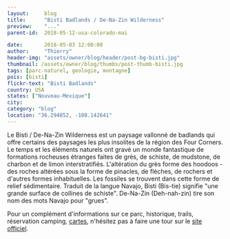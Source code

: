 ```yaml
---
layout:     blog
title:      "Bisti Badlands / De-Na-Zin Wilderness"
preview:    "..."
parent-id:  2018-05-12-usa-colorado-mai

date:       2018-05-03 12:00:00
author:     "Thierry"
header-img: "assets/owner/blog/header/post-bg-bisti.jpg"
thumbnail: /assets/owner/blog/thumbs/post-thumb-bisti.jpg
tags: [parc-naturel, geologie, montagne]
pois: [bisti]
flickr-text: "Bisti Badlands"
country: USA 
states: ["Nouveau-Mexique"]
city: 
category: "blog"
location: "36.294852, -108.142641"
---
```


Le Bisti / De-Na-Zin Wilderness est un paysage vallonné de badlands qui offre certains des paysages les plus insolites de la région des Four Corners. Le temps et les éléments naturels ont gravé un monde fantastique de formations rocheuses étranges faites de grès, de schiste, de mudstone, de charbon et de limon interstratifiés. L'altération du grès forme des hoodoos - des roches altérées sous la forme de pinacles, de flèches, de rochers et d'autres formes inhabituelles. Les fossiles se trouvent dans cette forme de relief sédimentaire. Traduit de la langue Navajo, Bisti (Bis-tie) signifie "une grande surface de collines de schiste". De-Na-Zin (Deh-nah-zin) tire son nom des mots Navajo pour "grues".

Pour un complément d'informations sur ce parc, historique, trails, réservation camping, [cartes](https://www.nps.gov/meve/planyourvisit/maps.htm), n'hésitez pas à faire une tour sur le [site officiel](http://www.www.nps.gov/meve/index.htm).

